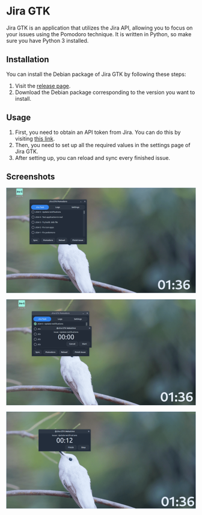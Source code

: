# Jira GTK

Jira GTK is an application that utilizes the Jira API, allowing you to focus on your issues using the Pomodoro technique. It is written in Python, so make sure you have Python 3 installed.

## Installation

You can install the Debian package of Jira GTK by following these steps:

1. Visit the [release page](https://github.com/cas8398/jira-gtk-wakatime/releases/tag/v0.1.2-2).
2. Download the Debian package corresponding to the version you want to install.

## Usage

1. First, you need to obtain an API token from Jira. You can do this by visiting [this link](https://id.atlassian.com/manage-profile/security/api-tokens).
2. Then, you need to set up all the required values in the settings page of Jira GTK.
3. After setting up, you can reload and sync every finished issue.

## Screenshots

![Screenshot 1](assets/ss1.png)

![Screenshot 2](assets/ss2.png)

![Screenshot 3](assets/ss3.png)

